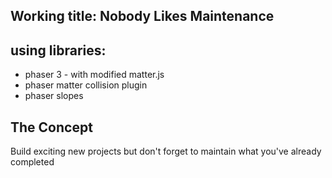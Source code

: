 ## Working title: Nobody Likes Maintenance

## using libraries:

* phaser 3 - with modified matter.js
* phaser matter collision plugin
* phaser slopes

## The Concept

Build exciting new projects but don't forget to maintain what you've already completed
